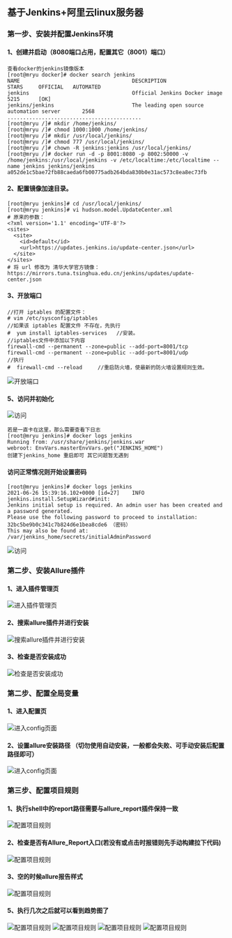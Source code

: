 ## 基于Jenkins+阿里云linux服务器
### 第一步、安装并配置Jenkins环境
#### 1、创建并启动（8080端口占用，配置其它（8001）端口）
```
查看docker的jenkins镜像版本
[root@mryu docker]# docker search jenkins
NAME                                    DESCRIPTION                                     STARS     OFFICIAL   AUTOMATED
jenkins                                 Official Jenkins Docker image                   5215      [OK]       
jenkins/jenkins                         The leading open source automation server       2568             
...........................................
[root@mryu /]# mkdir /home/jenkins/
[root@mryu /]# chmod 1000:1000 /home/jenkins/
[root@mryu /]# mkdir /usr/local/jenkins/
[root@mryu /]# chmod 777 /usr/local/jenkins/
[root@mryu /]# chown -R jenkins:jenkins /usr/local/jenkins/
[root@mryu /]# docker run -d -p 8001:8080 -p 8002:50000 -v /home/jenkins:/usr/local/jenkins -v /etc/localtime:/etc/localtime --name jenkins jenkins/jenkins
a052de1c5bae72fb88caeda6fb00775adb264bda830b0e31ac573c8ea8ec73fb
```

####  2、配置镜像加速目录。
```
[root@mryu jenkins]# cd /usr/local/jenkins/
[root@mryu jenkins]# vi hudson.model.UpdateCenter.xml
# 原来的参数：
<?xml version='1.1' encoding='UTF-8'?>
<sites>
  <site>
    <id>default</id>
    <url>https://updates.jenkins.io/update-center.json</url>
  </site>
</sites>
# 将 url 修改为 清华大学官方镜像：https://mirrors.tuna.tsinghua.edu.cn/jenkins/updates/update-center.json
```
#### 3、开放端口
```
//打开 iptables 的配置文件： 
# vim /etc/sysconfig/iptables 
//如果该 iptables 配置文件 不存在，先执行
#  yum install iptables-services   //安装。
//iptables文件中添加以下内容
firewall-cmd --permanent --zone=public --add-port=8001/tcp
firewall-cmd --permanent --zone=public --add-port=8001/udp
//执行
#  firewall-cmd --reload     //重启防火墙，使最新的防火墙设置规则生效。
```
![开放端口](img/firewall.png)

#### 5、访问并初始化
![访问](img/jenkins_login.png)
```
若是一直卡在这里，那么需要查看下日志
[root@mryu jenkins]# docker logs jenkins
Running from: /usr/share/jenkins/jenkins.war
webroot: EnvVars.masterEnvVars.get("JENKINS_HOME")
创建下jenkins_home 重启即可 其它问题暂无遇到
```
#### 访问正常情况则开始设置密码
```
[root@mryu jenkins]# docker logs jenkins
2021-06-26 15:39:16.102+0000 [id=27]	INFO	jenkins.install.SetupWizard#init: 
Jenkins initial setup is required. An admin user has been created and a password generated.
Please use the following password to proceed to installation:
32bc5be9b0c341c7b824d6e1bea8cde6 （密码）
This may also be found at: /var/jenkins_home/secrets/initialAdminPassword
```
![访问](img/set_start.png)


### 第二步、安装Allure插件
#### 1、进入插件管理页
![进入插件管理页](img/enter_manger.png)
#### 2、搜索allure插件并进行安装
![搜索allure插件并进行安装](img/install_allure.png)
#### 3、检查是否安装成功
![检查是否安装成功](img/isinstalled_allure.png)
### 第二步、配置全局变量
#### 1、进入配置页
![进入config页面](img/enter_config.png)
#### 2、设置allure安装路径 （切勿使用自动安装，一般都会失败、可手动安装后配置路径即可）
![进入config页面](img/set_allure_path.png)

### 第三步、配置项目规则
#### 1、执行shell中的report路径需要与allure_report插件保持一致
![配置项目规则](img/configure.png)
#### 2、检查是否有Allure_Report入口(若没有或点击时报错则先手动构建拉下代码)
![配置项目规则](img/check_enter.png)
#### 3、空的时候allure报告样式 
![配置项目规则](img/null_data.png)
#### 5、执行几次之后就可以看到趋势图了
![配置项目规则](img/show_home.png)
![配置项目规则](img/show_report.png)
![配置项目规则](img/show_grap.png)
![配置项目规则](img/show_retries.png)